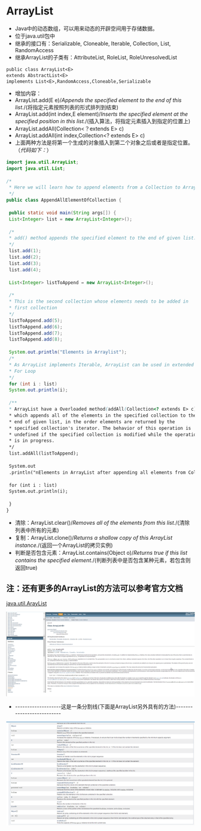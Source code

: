 # ArrayList
* Java中的动态数组，可以用来动态的开辟空间用于存储数据。
 * 位于java.util包中
 * 继承的接口有：Serializable, Cloneable, Iterable<E>, Collection<E>, List<E>, RandomAccess
 * 继承ArrayList的子类有：AttributeList, RoleList, RoleUnresolvedList

```
public class ArrayList<E>
extends AbstractList<E>
implements List<E>,RandomAccess,Cloneable,Serializable

```

* 增加内容：
 * ArrayList.add(E e)/*Appends the specified element to the end of this list.*/(将指定元素按照列表的形式排列到结束)
 * ArrayList.add(int index,E element)/*Inserts the specified element at the specified position in this list.*/(插入算法，将指定元素插入到指定的位置上)
 * ArrayList.addAll(Collection<？extends E> c)
 * ArrayList.addAll(int index,Collection<? extends E> c)
 * 上面两种方法是将第一个生成的对象插入到第二个对象之后或者是指定位置。（*代码如下：*）

```Java
import java.util.ArrayList;
import java.util.List;

/*
 * Here we will learn how to append elements from a Collection to ArrayList.
 */
public class AppendAllElementOfCollection {

 public static void main(String args[]) {
 List<Integer> list = new ArrayList<Integer>();

 /*
 * add() method appends the specified element to the end of given list.
 */
 list.add(1);
 list.add(2);
 list.add(3);
 list.add(4);

 List<Integer> listToAppend = new ArrayList<Integer>();

 /*
 * This is the second collection whose elements needs to be added in
 * first collection
 */
 listToAppend.add(5);
 listToAppend.add(6);
 listToAppend.add(7);
 listToAppend.add(8);

 System.out.println("Elements in Arraylist");
 /*
 * As ArrayList implements Iterable, ArrayList can be used in extended
 * For Loop
 */
 for (int i : list)
 System.out.println(i);

 /**
 * ArrayList have a Overloaded method(addAll(Collection<? extends E> c))
 * which appends all of the elements in the specified collection to the
 * end of given list, in the order elements are returned by the
 * specified collection's iterator. The behavior of this operation is
 * undefined if the specified collection is modified while the operation
 * is in progress.
 */
 list.addAll(listToAppend);

 System.out
 .println("nElements in ArrayList after appending all elements from Collection");

 for (int i : list)
 System.out.println(i);

 }
}
```

* 清除：ArrayList.clear()/*Removes all of the elements from this list.*/(清除列表中所有的元素)
* 复制：ArrayList.clone()/*Returns a shallow copy of this ArrayList instance.*/(返回一个ArrayList的拷贝实例)
* 判断是否包含元素：ArrayList.contains(Object o)/*Returns true if this list contains the specified element.*/(判断列表中是否包含某种元素，若包含则返回true)

## 注：还有更多的ArrayList的方法可以参考官方文档

[java.util.ArayList](http://tool.oschina.net/apidocs/apidoc?api=jdk_7u4)

![](../image/ArrayList.png)

* -------------------这是一条分割线(下面是ArrayList另外具有的方法)--------------------------

![](../image/method.png)
